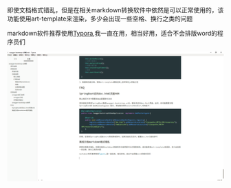 即使文档格式错乱，但是在相关markdown转换软件中依然是可以正常使用的，该功能使用art-template来渲染，多少会出现一些空格、换行之类的问题

markdown软件推荐使用[Typora](https://www.typora.io/),我一直在用，相当好用，适合不会排版word的程序员们

![](images/tp.png)